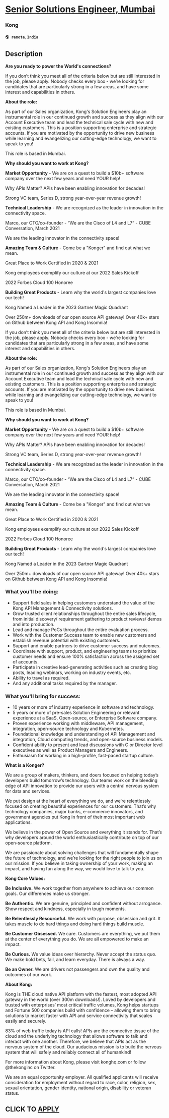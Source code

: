 # [Senior Solutions Engineer, Mumbai](https://www.remotewlb.com/apply/senior-solutions-engineer-mumbai)  
### Kong  
#### `🌎 remote,India`  

## Description

 **Are you ready to power the World's connections?**

  

If you don’t think you meet all of the criteria below but are still interested in the job, please apply. Nobody checks every box - we’re looking for candidates that are particularly strong in a few areas, and have some interest and capabilities in others.

  

 **About the role:**

  

As part of our Sales organization, Kong's Solution Engineers play an instrumental role in our continued growth and success as they align with our Account Executive team and lead the technical sale cycle with new and existing customers. This is a position supporting enterprise and strategic accounts. If you are motivated by the opportunity to drive new business while learning and evangelizing our cutting-edge technology, we want to speak to you!

  

This role is based in Mumbai.

  

 **Why should you want to work at Kong?**

  

 **Market Opportunity** \- We are on a quest to build a $10b+ software company over the next few years and need YOUR help!

Why APIs Matter? APIs have been enabling innovation for decades!

Strong VC team, Series D, strong year-over-year revenue growth!

  

 **Technical Leadership** \- We are recognized as the leader in innovation in the connectivity space.

Marco, our CTO/co-founder - “We are the Cisco of L4 and L7” - CUBE Conversation, March 2021

We are the leading innovator in the connectivity space!

  

 **Amazing Team & Culture** \- Come be a "Konger" and find out what we mean.

Great Place to Work Certified in 2020 & 2021

Kong employees exemplify our culture at our 2022 Sales Kickoff

2022 Forbes Cloud 100 Honoree

  

 **Building Great Products** \- Learn why the world's largest companies love our tech!

Kong Named a Leader in the 2023 Gartner Magic Quadrant

Over 250m+ downloads of our open source API gateway! Over 40k+ stars on Github between Kong API and Kong Insomnia!

  

If you don’t think you meet all of the criteria below but are still interested in the job, please apply. Nobody checks every box - we’re looking for candidates that are particularly strong in a few areas, and have some interest and capabilities in others.

  

 **About the role:**

  

As part of our Sales organization, Kong's Solution Engineers play an instrumental role in our continued growth and success as they align with our Account Executive team and lead the technical sale cycle with new and existing customers. This is a position supporting enterprise and strategic accounts. If you are motivated by the opportunity to drive new business while learning and evangelizing our cutting-edge technology, we want to speak to you!

  

This role is based in Mumbai.

  

 **Why should you want to work at Kong?**

  

 **Market Opportunity** \- We are on a quest to build a $10b+ software company over the next few years and need YOUR help!

Why APIs Matter? APIs have been enabling innovation for decades!

Strong VC team, Series D, strong year-over-year revenue growth!

  

 **Technical Leadership** \- We are recognized as the leader in innovation in the connectivity space.

Marco, our CTO/co-founder - “We are the Cisco of L4 and L7” - CUBE Conversation, March 2021

We are the leading innovator in the connectivity space!

  

 **Amazing Team & Culture** \- Come be a "Konger" and find out what we mean.

Great Place to Work Certified in 2020 & 2021

Kong employees exemplify our culture at our 2022 Sales Kickoff

2022 Forbes Cloud 100 Honoree

  

 **Building Great Products** \- Learn why the world's largest companies love our tech!

Kong Named a Leader in the 2023 Gartner Magic Quadrant

Over 250m+ downloads of our open source API gateway! Over 40k+ stars on Github between Kong API and Kong Insomnia!

  

### What you'll be doing:

* Support field sales in helping customers understand the value of the Kong API Management & Connectivity solutions.
* Grow trusted client relationships throughout the entire sales lifecycle, from initial discovery/ requirement gathering to product reviews/ demos and into production.
* Lead and manage PoCs throughout the entire evaluation process.
* Work with the Customer Success team to enable new customers and establish revenue potential with existing customers.
* Support and enable partners to drive customer success and outcomes. 
* Coordinate with support, product, and engineering teams to prioritize customer needs and ensure 100% satisfaction across the assigned set of accounts.
* Participate in creative lead-generating activities such as creating blog posts, leading webinars, working on industry events, etc.
* Ability to travel as required. 
* And any additional tasks required by the manager.

  

### What you'll bring for success:

* 10 years or more of industry experience in software and technology. 
* 5 years or more of pre-sales Solution Engineering or relevant experience at a SaaS, Open-source, or Enterprise Software company.
* Proven experience working with middleware, API management, integration, open-source technology and Kubernetes. 
* Foundational knowledge and understanding of API Management and integration, Cloud computing trends, and open-source business models.
* Confident ability to present and lead discussions with C or Director level executives as well as Product Managers and Engineers.
* Enthusiasm for working in a high-profile, fast-paced startup culture.

  

 **What is a Konger?**

  

We are a group of makers, thinkers, and doers focused on helping today’s developers build tomorrow’s technology. Our teams work on the bleeding edge of API innovation to provide our users with a central nervous system for data and services.

  

We put design at the heart of everything we do, and we’re relentlessly focused on creating beautiful experiences for our customers. That’s why technology companies, major banks, e-commerce innovators, and government agencies put Kong in front of their most important web applications.

  

We believe in the power of Open Source and everything it stands for. That’s why developers around the world enthusiastically contribute on top of our open-source platform.

  

We are passionate about solving challenges that will fundamentally shape the future of technology, and we’re looking for the right people to join us on our mission. If you believe in taking ownership of your work, making an impact, and having fun along the way, we would love to talk to you.

  

 **Kong Core Values:**

  

**Be Inclusive.** We work together from anywhere to achieve our common goals. Our differences make us stronger.

  

**Be Authentic.** We are genuine, principled and confident without arrogance. Show respect and kindness, especially in tough moments.

  

**Be Relentlessly Resourceful.** We work with purpose, obsession and grit. It takes muscle to do hard things and doing hard things build muscle.

  

**Be Customer Obsessed.** We care. Customers are everything, we put them at the center of everything you do. We are all empowered to make an impact.

  

**Be Curious.** We value ideas over hierarchy. Never accept the status quo. We make bold bets, fail, and learn everyday. There is always a way.

  

**Be an Owner.** We are drivers not passengers and own the quality and outcomes of our work.

  

 **About Kong:**

  

Kong is THE cloud native API platform with the fastest, most adopted API gateway in the world (over 300m downloads!). Loved by developers and trusted with enterprises’ most critical traffic volumes, Kong helps startups and Fortune 500 companies build with confidence – allowing them to bring solutions to market faster with API and service connectivity that scales easily and securely.

  

83% of web traffic today is API calls! APIs are the connective tissue of the cloud and the underlying technology that allows software to talk and interact with one another. Therefore, we believe that APIs act as the nervous system of the cloud. Our audacious mission is to build the nervous system that will safely and reliably connect all of humankind!

  

For more information about Kong, please visit konghq.com or follow @thekonginc on Twitter.

  

We are an equal opportunity employer. All qualified applicants will receive consideration for employment without regard to race, color, religion, sex, sexual orientation, gender identity, national origin, disability or veteran status.

  
## CLICK TO [APPLY](https://www.remotewlb.com/apply/senior-solutions-engineer-mumbai)

